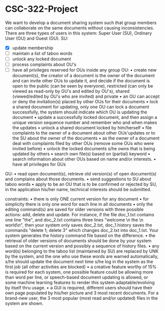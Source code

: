 # CSC-322-Project


  We want to develop a document sharing system such that group members can collaborate on the same documents without causing inconsistencies. There are three types of users in this system: Super User (SU), Ordinary User (OU) and Guest (GU). 
SU:

- [x]	update membership
- [ ]	maintain a list of taboo words
- [ ]	unlock any locked document
- [ ]	process complaints about OU's
- [ ]	have all privileges reserved for OUs inside any group
OU:
•	create new document(s), the creator of a document is the owner of the document and can invite other OUs to update it, and decide if the document is open to the public (can be seen by everyone), restricted (can only be viewed as read-only by GU's and edited by OU's), shared (viewed/edited by OU's who are invited) and private
•	an OU can accept or deny the invitation(s) placed by other OUs for their documents
•	lock a shared document for updating, only one OU can lock a document successfully, the system should indicate which OU is updating the document
•	update a successfully locked document, and then assign a unique version sequence number and remember who and when makes the updates
•	unlock a shared document locked by him/herself
•	file complaints to the owner of a document about other OUs'updates or to the SU about the owner of the documents
•	as the owner of a document deal with complaints filed by other OUs (remove some OUs who were invited before)
•	unlock the locked documents s/he owns that is being updated by others
•	search own file(s) based on (partial) keyword
•	search information about other OUs based on name and/or interests.
•	have all privileges for GUs

GU:
•	read open document(s), retrieve old version(s) of open document(s) and complains about those documents.
•	send suggestions to SU about taboo words
•	apply to be an OU that is to be confirmed or rejected by SU, in the application his/her name, technical interests should be submitted.

constraints:
•	there is only ONE current version for any document
•	for simplicity there is only one word for each line in all documents 
•	only the editing command(s) are saved for older versions with three possible actions: add, delete and update. For instance, if the file doc_1.txt contains one line "the", and doc_2.txt contains three lines "welcome \n the \n world\n", then your system only saves doc_2.txt, doc_1.history saves the commands "delete 1; delete 3" which changes doc_2.txt into doc_1.txt. Your system generates the history command file based on the difference.
•	the retrieval of older versions of documents should be done by your system based on the current version and possibly a sequence of history files. 
•	any word(s) belonging to the taboo list (maintained by SU) are replaced by UNK by the system, and the one who use these words are warned automatically, s/he should update the document next time s/he log in the system as the first job (all other activities are blocked)
•	a creative feature worthy of 15% is required for each system, one possible feature could be allowing more than word per line, or speech-based document updating is allowed, or some machine learning features to render this system adaptable/evolving by itself thru usage. 
•	a GUI is required, different users should have their own page populated by his/her picture and 3 most recent documents. For a brand-new user, the 3 most popular (most read and/or updated) files in the system are shown.
